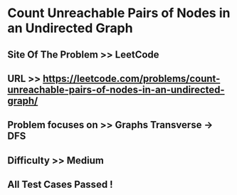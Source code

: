 # Count Unreachable Pairs of Nodes in an Undirected Graph

## Site Of The Problem >> LeetCode

## URL >> https://leetcode.com/problems/count-unreachable-pairs-of-nodes-in-an-undirected-graph/

## Problem focuses on >> Graphs Transverse -> DFS

## Difficulty >> Medium

## All Test Cases Passed !


